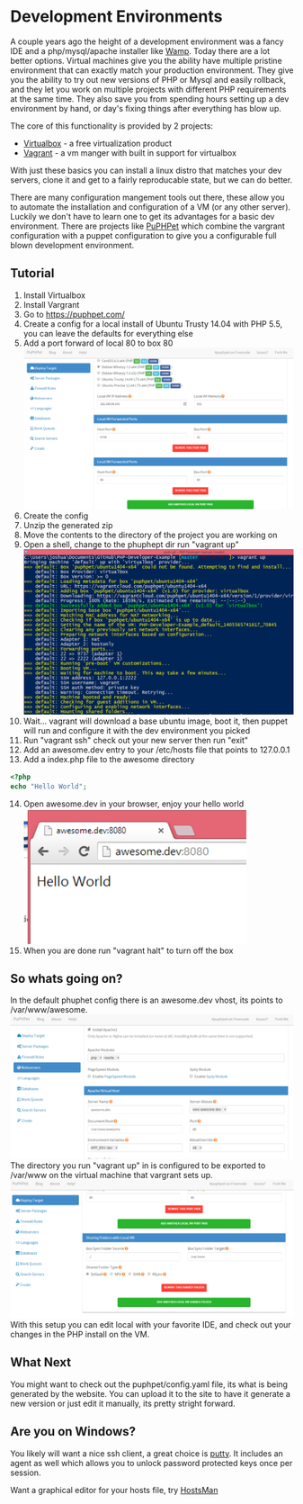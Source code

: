 # Development Environments
A couple years ago the height of a development environment was a fancy IDE and a php/mysql/apache installer like [Wamp](http://www.wampserver.com/en/).  Today there are a lot better options.  Virtual machines give you the ability have multiple pristine environment that can exactly match your production environment.  They give you the ability to try out new versions of PHP or Mysql and easily rollback, and they let you work on multiple projects with different PHP requirements at the same time.  They also save you from spending hours setting up a dev environment by hand, or day's fixing things after everything has blow up.

The core of this functionality is provided by 2 projects:
* [Virtualbox](https://www.virtualbox.org/) - a free virtualization product
* [Vagrant](http://www.vagrantup.com/) - a vm manger with built in support for virtualbox

With just these basics you can install a linux distro that matches your dev servers, clone it and get to a fairly reproducable state, but we can do better.

There are many configuration mangement tools out there, these allow you to automate the installation and configuration of a VM (or any other server).  Luckily we don't have to learn one to get its advantages for a basic dev environment.  There are projects like [PuPHPet](https://puphpet.com/) which combine the vargrant configuration with a puppet configuration to give you a configurable full blown development environment.

## Tutorial

1. Install Virtualbox
2. Install Vargrant
3. Go to https://puphpet.com/
4. Create a config for a local install of Ubuntu Trusty 14.04 with PHP 5.5, you can leave the defaults for everything else
5. Add a port forward of local 80 to box 80
![port forward](puphpet-forward-ports.png)
6. Create the config
7. Unzip the generated zip
8. Move the contents to the directory of the project you are working on
9. Open a shell, change to the phuphept dir run "vagrant up"
![vagrant up](vagrantup.png)
10. Wait... vagrant will download a base ubuntu image, boot it, then puppet will run and configure it with the dev environment you picked
11. Run "vagrant ssh" check out your new server then run "exit"
12. Add an awesome.dev entry to your /etc/hosts file that points to 127.0.0.1
13. Add a index.php file to the awesome directory
```php
<?php
echo "Hello World";
```
14. Open awesome.dev in your browser, enjoy your hello world
![Hello World](hello-world.png)
15. When you are done run "vagrant halt" to turn off the box

## So whats going on?
In the default phuphet config there is an awesome.dev vhost, its points to /var/www/awesome.
![Awesome vhost](awesome-vhost.png)
The directory you run "vagrant up" in is configured to be exported to /var/www on the virtual machine that vargrant sets up.
![Shared folder](vagrant-shared-folder.png)
With this setup you can edit local with your favorite IDE, and check out your changes in the PHP install on the VM.

## What Next
You might want to check out the puphpet/config.yaml file, its what is being generated by the website.  You can upload it to the site to have it generate a new version or just edit it manually, its pretty stright forward.

## Are you on Windows?
You likely will want a nice ssh client, a great choice is [putty](http://www.chiark.greenend.org.uk/~sgtatham/putty/download.html).  It includes an agent as well which allows you to unlock password protected keys once per session.

Want a graphical editor for your hosts file, try [HostsMan](http://www.abelhadigital.com/hostsman)
